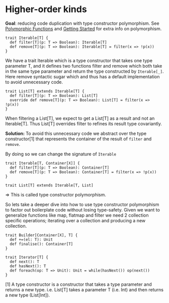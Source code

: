 # Higher-order kinds

**Goal**: reducing code duplication with type constructor polymorphism. See [Polymorphic Functions](PolymorphicFunctions.MD) and [Getting Started](Chapter2-GettingStarted.MD) for extra info on polymorphism.

```
trait Iterable[T] {
  def filter[T](p: T => Boolean): Iterable[T]
  def remove[T](p: T => Boolean): Iterable[T] = filter(x => !p(x))
}
```

We have a trait Iterable which is a type constructor that takes one type parameter T, and it defines two functions filter and remove which both take in the same type parameter and return the type constructed by `Iterable[_]`.
Here remove syntactic sugar which and thus has a default implementation to avoid unnecessary code.

```
trait List[T] extends Iterable[T] {
  def filter[T](p: T => Boolean): List[T]
  override def remove[T](p: T => Boolean): List[T] = filter(x => !p(x))
}
```

When filtering a List[T], we expect to get a List[T] as a result and not an Iterable[T]. Thus List[T] overrides filter to refines its result type covariantly.

**Solution:** To avoid this unnecessary code we abstract over the type constructor[1] that represents the container of the result of `filter` and `remove`.

By doing so we can change the signature of `Iterable`

```
trait Iterable[T, Container[X]] {
  def filter[T](p: T => Boolean): Container[T]
  def remove[T](p: T => Boolean): Container[T] = filter(x => !p(x))
}

trait List[T] extends Iterable[T, List]
```

=> This is called type constructor polymorphism.

So lets take a deeper dive into how to use type constructor polymorphism to factor out boilerplate code without losing type-safety.
Given we want to generalize functions like map, flatmap and filter we need 2 collection specific operations; iterating over a collection and producing a new collection.

```
trait Builder[Container[X], T] {
  def +=(el: T): Unit
  def finalise(): Container[T]
}

trait Iterator[T] {
  def next(): T
  def hasNext(): T
  def foreach(op: T => Unit): Unit = while(hasNext()) op(next())
}
```

[1] A type constructor is a constructor that takes a type parameter and returns a new type. i.e. List[T] takes a parameter T (i.e. Int) and then returns a new type (List[Int]).
